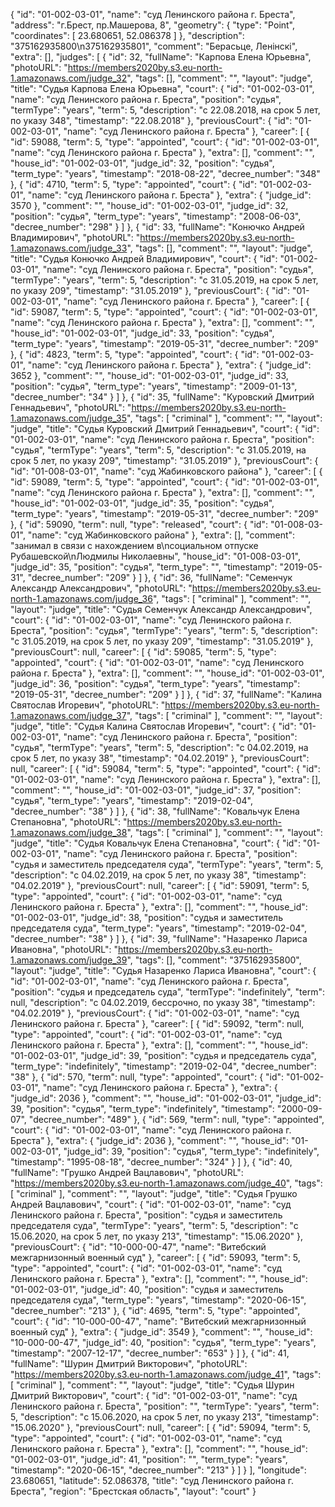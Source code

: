 {
    "id": "01-002-03-01",
    "name": "суд Ленинского района г. Бреста",
    "address": "г.Брест, пр.Машерова, 8",
    "geometry": {
        "type": "Point",
        "coordinates": [
            23.680651,
            52.086378
        ]
    },
    "description": "375162935800\n375162935801",
    "comment": "Берасьце, Ленінскі",
    "extra": [],
    "judges": [
        {
            "id": 32,
            "fullName": "Карпова Елена Юрьевна",
            "photoURL": "https://members2020by.s3.eu-north-1.amazonaws.com/judge_32",
            "tags": [],
            "comment": "",
            "layout": "judge",
            "title": "Судья Карпова Елена Юрьевна",
            "court": {
                "id": "01-002-03-01",
                "name": "суд Ленинского района г. Бреста",
                "position": "судья",
                "termType": "years",
                "term": 5,
                "description": "c 22.08.2018, на срок 5 лет, по указу 348",
                "timestamp": "22.08.2018"
            },
            "previousCourt": {
                "id": "01-002-03-01",
                "name": "суд Ленинского района г. Бреста"
            },
            "career": [
                {
                    "id": 59088,
                    "term": 5,
                    "type": "appointed",
                    "court": {
                        "id": "01-002-03-01",
                        "name": "суд Ленинского района г. Бреста"
                    },
                    "extra": [],
                    "comment": "",
                    "house_id": "01-002-03-01",
                    "judge_id": 32,
                    "position": "судья",
                    "term_type": "years",
                    "timestamp": "2018-08-22",
                    "decree_number": "348"
                },
                {
                    "id": 4710,
                    "term": 5,
                    "type": "appointed",
                    "court": {
                        "id": "01-002-03-01",
                        "name": "суд Ленинского района г. Бреста"
                    },
                    "extra": {
                        "judge_id": 3570
                    },
                    "comment": "",
                    "house_id": "01-002-03-01",
                    "judge_id": 32,
                    "position": "судья",
                    "term_type": "years",
                    "timestamp": "2008-06-03",
                    "decree_number": "298"
                }
            ]
        },
        {
            "id": 33,
            "fullName": "Конючко Андрей Владимирович",
            "photoURL": "https://members2020by.s3.eu-north-1.amazonaws.com/judge_33",
            "tags": [],
            "comment": "",
            "layout": "judge",
            "title": "Судья Конючко Андрей Владимирович",
            "court": {
                "id": "01-002-03-01",
                "name": "суд Ленинского района г. Бреста",
                "position": "судья",
                "termType": "years",
                "term": 5,
                "description": "c 31.05.2019, на срок 5 лет, по указу 209",
                "timestamp": "31.05.2019"
            },
            "previousCourt": {
                "id": "01-002-03-01",
                "name": "суд Ленинского района г. Бреста"
            },
            "career": [
                {
                    "id": 59087,
                    "term": 5,
                    "type": "appointed",
                    "court": {
                        "id": "01-002-03-01",
                        "name": "суд Ленинского района г. Бреста"
                    },
                    "extra": [],
                    "comment": "",
                    "house_id": "01-002-03-01",
                    "judge_id": 33,
                    "position": "судья",
                    "term_type": "years",
                    "timestamp": "2019-05-31",
                    "decree_number": "209"
                },
                {
                    "id": 4823,
                    "term": 5,
                    "type": "appointed",
                    "court": {
                        "id": "01-002-03-01",
                        "name": "суд Ленинского района г. Бреста"
                    },
                    "extra": {
                        "judge_id": 3652
                    },
                    "comment": "",
                    "house_id": "01-002-03-01",
                    "judge_id": 33,
                    "position": "судья",
                    "term_type": "years",
                    "timestamp": "2009-01-13",
                    "decree_number": "34"
                }
            ]
        },
        {
            "id": 35,
            "fullName": "Куровский Дмитрий Геннадьевич",
            "photoURL": "https://members2020by.s3.eu-north-1.amazonaws.com/judge_35",
            "tags": [
                "criminal"
            ],
            "comment": "",
            "layout": "judge",
            "title": "Судья Куровский Дмитрий Геннадьевич",
            "court": {
                "id": "01-002-03-01",
                "name": "суд Ленинского района г. Бреста",
                "position": "судья",
                "termType": "years",
                "term": 5,
                "description": "c 31.05.2019, на срок 5 лет, по указу 209",
                "timestamp": "31.05.2019"
            },
            "previousCourt": {
                "id": "01-008-03-01",
                "name": "суд Жабинковского района"
            },
            "career": [
                {
                    "id": 59089,
                    "term": 5,
                    "type": "appointed",
                    "court": {
                        "id": "01-002-03-01",
                        "name": "суд Ленинского района г. Бреста"
                    },
                    "extra": [],
                    "comment": "",
                    "house_id": "01-002-03-01",
                    "judge_id": 35,
                    "position": "судья",
                    "term_type": "years",
                    "timestamp": "2019-05-31",
                    "decree_number": "209"
                },
                {
                    "id": 59090,
                    "term": null,
                    "type": "released",
                    "court": {
                        "id": "01-008-03-01",
                        "name": "суд Жабинковского района"
                    },
                    "extra": [],
                    "comment": "занимал в связи с нахождением в\nсоциальном отпуске Рубашевской\nЛюдмилы Николаевны",
                    "house_id": "01-008-03-01",
                    "judge_id": 35,
                    "position": "судья",
                    "term_type": "",
                    "timestamp": "2019-05-31",
                    "decree_number": "209"
                }
            ]
        },
        {
            "id": 36,
            "fullName": "Семенчук Александр Александрович",
            "photoURL": "https://members2020by.s3.eu-north-1.amazonaws.com/judge_36",
            "tags": [
                "criminal"
            ],
            "comment": "",
            "layout": "judge",
            "title": "Судья Семенчук Александр Александрович",
            "court": {
                "id": "01-002-03-01",
                "name": "суд Ленинского района г. Бреста",
                "position": "судья",
                "termType": "years",
                "term": 5,
                "description": "c 31.05.2019, на срок 5 лет, по указу 209",
                "timestamp": "31.05.2019"
            },
            "previousCourt": null,
            "career": [
                {
                    "id": 59085,
                    "term": 5,
                    "type": "appointed",
                    "court": {
                        "id": "01-002-03-01",
                        "name": "суд Ленинского района г. Бреста"
                    },
                    "extra": [],
                    "comment": "",
                    "house_id": "01-002-03-01",
                    "judge_id": 36,
                    "position": "судья",
                    "term_type": "years",
                    "timestamp": "2019-05-31",
                    "decree_number": "209"
                }
            ]
        },
        {
            "id": 37,
            "fullName": "Калина Святослав Игоревич",
            "photoURL": "https://members2020by.s3.eu-north-1.amazonaws.com/judge_37",
            "tags": [
                "criminal"
            ],
            "comment": "",
            "layout": "judge",
            "title": "Судья Калина Святослав Игоревич",
            "court": {
                "id": "01-002-03-01",
                "name": "суд Ленинского района г. Бреста",
                "position": "судья",
                "termType": "years",
                "term": 5,
                "description": "c 04.02.2019, на срок 5 лет, по указу 38",
                "timestamp": "04.02.2019"
            },
            "previousCourt": null,
            "career": [
                {
                    "id": 59084,
                    "term": 5,
                    "type": "appointed",
                    "court": {
                        "id": "01-002-03-01",
                        "name": "суд Ленинского района г. Бреста"
                    },
                    "extra": [],
                    "comment": "",
                    "house_id": "01-002-03-01",
                    "judge_id": 37,
                    "position": "судья",
                    "term_type": "years",
                    "timestamp": "2019-02-04",
                    "decree_number": "38"
                }
            ]
        },
        {
            "id": 38,
            "fullName": "Ковальчук Елена Степановна",
            "photoURL": "https://members2020by.s3.eu-north-1.amazonaws.com/judge_38",
            "tags": [
                "criminal"
            ],
            "comment": "",
            "layout": "judge",
            "title": "Судья Ковальчук Елена Степановна",
            "court": {
                "id": "01-002-03-01",
                "name": "суд Ленинского района г. Бреста",
                "position": "судья и заместитель председателя суда",
                "termType": "years",
                "term": 5,
                "description": "c 04.02.2019, на срок 5 лет, по указу 38",
                "timestamp": "04.02.2019"
            },
            "previousCourt": null,
            "career": [
                {
                    "id": 59091,
                    "term": 5,
                    "type": "appointed",
                    "court": {
                        "id": "01-002-03-01",
                        "name": "суд Ленинского района г. Бреста"
                    },
                    "extra": [],
                    "comment": "",
                    "house_id": "01-002-03-01",
                    "judge_id": 38,
                    "position": "судья и заместитель председателя суда",
                    "term_type": "years",
                    "timestamp": "2019-02-04",
                    "decree_number": "38"
                }
            ]
        },
        {
            "id": 39,
            "fullName": "Назаренко Лариса Ивановна",
            "photoURL": "https://members2020by.s3.eu-north-1.amazonaws.com/judge_39",
            "tags": [],
            "comment": "375162935800",
            "layout": "judge",
            "title": "Судья Назаренко Лариса Ивановна",
            "court": {
                "id": "01-002-03-01",
                "name": "суд Ленинского района г. Бреста",
                "position": "судья и председатель суда",
                "termType": "indefinitely",
                "term": null,
                "description": "c 04.02.2019, бессрочно, по указу 38",
                "timestamp": "04.02.2019"
            },
            "previousCourt": {
                "id": "01-002-03-01",
                "name": "суд Ленинского района г. Бреста"
            },
            "career": [
                {
                    "id": 59092,
                    "term": null,
                    "type": "appointed",
                    "court": {
                        "id": "01-002-03-01",
                        "name": "суд Ленинского района г. Бреста"
                    },
                    "extra": [],
                    "comment": "",
                    "house_id": "01-002-03-01",
                    "judge_id": 39,
                    "position": "судья и председатель суда",
                    "term_type": "indefinitely",
                    "timestamp": "2019-02-04",
                    "decree_number": "38"
                },
                {
                    "id": 570,
                    "term": null,
                    "type": "appointed",
                    "court": {
                        "id": "01-002-03-01",
                        "name": "суд Ленинского района г. Бреста"
                    },
                    "extra": {
                        "judge_id": 2036
                    },
                    "comment": "",
                    "house_id": "01-002-03-01",
                    "judge_id": 39,
                    "position": "судья",
                    "term_type": "indefinitely",
                    "timestamp": "2000-09-07",
                    "decree_number": "489"
                },
                {
                    "id": 569,
                    "term": null,
                    "type": "appointed",
                    "court": {
                        "id": "01-002-03-01",
                        "name": "суд Ленинского района г. Бреста"
                    },
                    "extra": {
                        "judge_id": 2036
                    },
                    "comment": "",
                    "house_id": "01-002-03-01",
                    "judge_id": 39,
                    "position": "судья",
                    "term_type": "indefinitely",
                    "timestamp": "1995-08-18",
                    "decree_number": "324"
                }
            ]
        },
        {
            "id": 40,
            "fullName": "Грушко Андрей Вацлавович",
            "photoURL": "https://members2020by.s3.eu-north-1.amazonaws.com/judge_40",
            "tags": [
                "criminal"
            ],
            "comment": "",
            "layout": "judge",
            "title": "Судья Грушко Андрей Вацлавович",
            "court": {
                "id": "01-002-03-01",
                "name": "суд Ленинского района г. Бреста",
                "position": "судья и заместитель председателя суда",
                "termType": "years",
                "term": 5,
                "description": "c 15.06.2020, на срок 5 лет, по указу 213",
                "timestamp": "15.06.2020"
            },
            "previousCourt": {
                "id": "10-000-00-47",
                "name": "Витебский межгарнизонный военный суд"
            },
            "career": [
                {
                    "id": 59093,
                    "term": 5,
                    "type": "appointed",
                    "court": {
                        "id": "01-002-03-01",
                        "name": "суд Ленинского района г. Бреста"
                    },
                    "extra": [],
                    "comment": "",
                    "house_id": "01-002-03-01",
                    "judge_id": 40,
                    "position": "судья и заместитель председателя суда",
                    "term_type": "years",
                    "timestamp": "2020-06-15",
                    "decree_number": "213"
                },
                {
                    "id": 4695,
                    "term": 5,
                    "type": "appointed",
                    "court": {
                        "id": "10-000-00-47",
                        "name": "Витебский межгарнизонный военный суд"
                    },
                    "extra": {
                        "judge_id": 3549
                    },
                    "comment": "",
                    "house_id": "10-000-00-47",
                    "judge_id": 40,
                    "position": "судья",
                    "term_type": "years",
                    "timestamp": "2007-12-17",
                    "decree_number": "653"
                }
            ]
        },
        {
            "id": 41,
            "fullName": "Шурин Дмитрий Викторович",
            "photoURL": "https://members2020by.s3.eu-north-1.amazonaws.com/judge_41",
            "tags": [
                "criminal"
            ],
            "comment": "",
            "layout": "judge",
            "title": "Судья Шурин Дмитрий Викторович",
            "court": {
                "id": "01-002-03-01",
                "name": "суд Ленинского района г. Бреста",
                "position": "",
                "termType": "years",
                "term": 5,
                "description": "c 15.06.2020, на срок 5 лет, по указу 213",
                "timestamp": "15.06.2020"
            },
            "previousCourt": null,
            "career": [
                {
                    "id": 59094,
                    "term": 5,
                    "type": "appointed",
                    "court": {
                        "id": "01-002-03-01",
                        "name": "суд Ленинского района г. Бреста"
                    },
                    "extra": [],
                    "comment": "",
                    "house_id": "01-002-03-01",
                    "judge_id": 41,
                    "position": "",
                    "term_type": "years",
                    "timestamp": "2020-06-15",
                    "decree_number": "213"
                }
            ]
        }
    ],
    "longitude": 23.680651,
    "latitude": 52.086378,
    "title": "суд Ленинского района г. Бреста",
    "region": "Брестская область",
    "layout": "court"
}